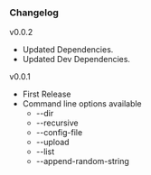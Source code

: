 ### Changelog

v0.0.2

- Updated Dependencies.
- Updated Dev Dependencies.

v0.0.1

- First Release
- Command line options available
  - --dir
  - --recursive
  - --config-file
  - --upload
  - --list
  - --append-random-string
